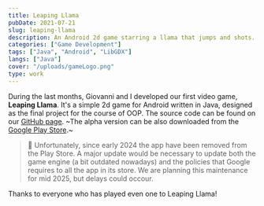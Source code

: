 ```yaml
---
title: Leaping Llama
pubDate: 2021-07-21
slug: leaping-llama
description: An Android 2d game starring a llama that jumps and shots.
categories: ["Game Development"]
tags: ["Java", "Android", "LibGDX"]
langs: ["Java"]
cover: "/uploads/gameLogo.png"
type: work
---
```




During the last months, Giovanni and I developed our first video game, __Leaping Llama__.  It's a simple 2d game for Android written in Java, designed as the final project for the course of OOP. The source code can be found on our [GitHub page](https://github.com/overloadedllama/leapingllama). ~The alpha version can be also downloaded from the [Google Play Store](https://play.google.com/store/apps/details?id=com.overloadedllama.leapingllama).~


> 🚨 Unfortunately, since early 2024 the app have been removed from the Play Store. A major update would be necessary to update both the game engine (a bit outdated nowadays) and the policies that Google requires to all the app in its store. We are planning this maintenance for mid 2025, but delays could occour.

Thanks to everyone who has played even one to Leaping Llama!